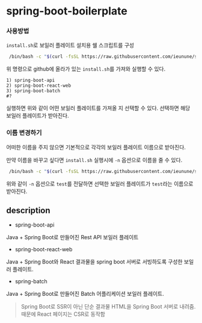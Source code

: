 # spring-boot-boilerplate

### 사용방법
`install.sh`로 보일러 플레이트 설치용 쉘 스크립트를 구성

```bash
 /bin/bash -c "$(curl -fsSL https://raw.githubusercontent.com/ieunune/spring-boot-boilerplate/main/install.sh)" 
```

위 명령으로 github에 올라가 있는 `install.sh`를 가져와 실행할 수 있다.

```
1) spring-boot-api
2) spring-boot-react-web
3) spring-boot-batch
#?
```

실행하면 위와 같이 어떤 보일러 플레이트를 가져올 지 선택할 수 있다. 선택하면 해당 보일러 플레이트가 받아진다.

### 이름 변경하기

어떠한 이름을 주지 않으면 기본적으로 각각의 보일러 플레이트 이름으로 받아진다.

만약 이름을 바꾸고 싶다면 `install.sh` 실행시에 `-n` 옵션으로 이름을 줄 수 있다.

```bash
 /bin/bash -c "$(curl -fsSL https://raw.githubusercontent.com/ieunune/spring-boot-boilerplate/main/install.sh)" -n test
```

위와 같이 `-n` 옵션으로 `test`를 전달하면 선택한 보일러 플레이트가 `test`라는 이름으로 받아진다.

## description

- spring-boot-api

Java + Spring Boot로 만들어진 Rest API 보일러 플레이트

- spring-boot-react-web

Java + Spring Boot와 React 결과물을 spring boot 서버로 서빙하도록 구성한 보일러 플레이트.

- spring-batch

Java + Spring Boot로 만들어진 Batch 어플리케이션 보일러 플레이트.

> Spring Boot로 SSR이 아닌 단순 결과물 HTML을 Spring Boot 서버로 내려줌. 때문에 React 페이지는 CSR로 동작함